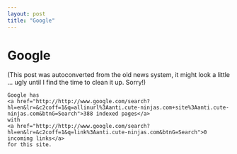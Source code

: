 ```yaml
---
layout: post
title: "Google"
---
```

<h1>Google</h1>
(This post was autoconverted from the old news system,
it might look a little ... ugly until I find the time
to clean it up.
Sorry!)

    Google has
    <a href="http://http://www.google.com/search?hl=en&lr=&c2coff=1&q=allinurl%3Aanti.cute-ninjas.com+site%3Aanti.cute-ninjas.com&btnG=Search">388 indexed pages</a>
    with
    <a href="http://http://www.google.com/search?hl=en&lr=&c2coff=1&q=link%3Aanti.cute-ninjas.com&btnG=Search">0 incoming links</a>
    for this site.
    

